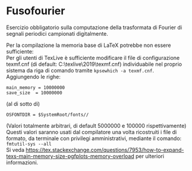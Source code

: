 # Fusofourier
Esercizio obbligatorio sulla computazione della trasformata di Fourier di
segnali periodici campionati digitalmente.

Per la compilazione la memoria base di LaTeX potrebbe non essere sufficiente:\
Per gli utenti di TexLive è sufficiente modificare il file di configurazione
texmf.cnf (di default: C:\texlive\2019\texmf.cnf) individuabile nel proprio
sistema da riga di comando tramite `kpsewhich -a texmf.cnf`.\
Aggiungendo le righe:
```
main_memory = 10000000
save_size  = 10000000
```
(al di sotto di)
```
OSFONTDIR = $SystemRoot/fonts//
```
(Valori totalmente arbitrari, di default 5000000 e 100000 rispettivamente)\
Questi valori saranno usati dal compilatore una volta ricostruiti i file di
formato, da terminale con privilegi amministrativi, mediante il comando:
`fmtutil-sys --all`\
Si veda https://tex.stackexchange.com/questions/7953/how-to-expand-texs-main-memory-size-pgfplots-memory-overload
per ulteriori informazioni.
